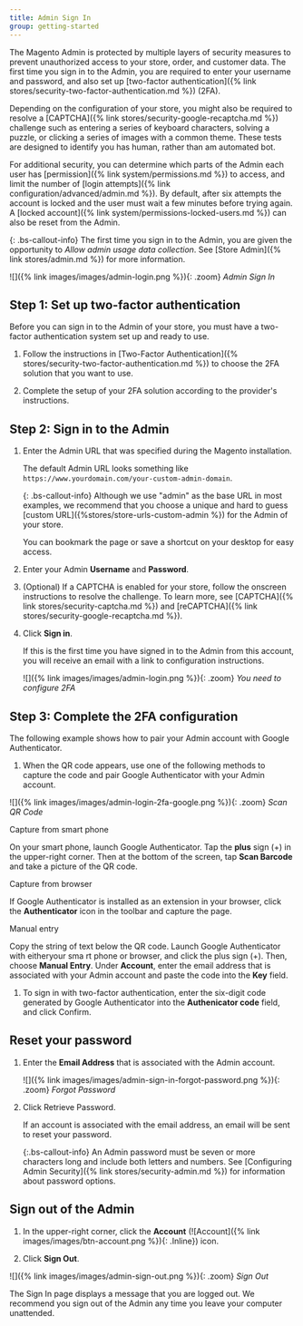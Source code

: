 ```yaml
---
title: Admin Sign In
group: getting-started
---
```


The Magento Admin is protected by multiple layers of security measures to prevent unauthorized access to your store, order, and customer data. The first time you sign in to the Admin, you are required to enter your username and password, and also set up [two-factor authentication]({% link stores/security-two-factor-authentication.md %}) (2FA).

Depending on the configuration of your store, you might also be required to resolve a [CAPTCHA]({% link stores/security-google-recaptcha.md %}) challenge such as entering a series of keyboard characters, solving a puzzle, or clicking a series of images with a common theme. These tests are designed to identify you has human, rather than am automated bot.

For additional security, you can determine which parts of the Admin each user has [permission]({% link system/permissions.md %}) to access, and limit the number of [login attempts]({% link configuration/advanced/admin.md %}). By default, after six attempts the account is locked and the user must wait a few minutes before trying again. A [locked account]({% link system/permissions-locked-users.md %}) can also be reset from the Admin.

{: .bs-callout-info}
The first time you sign in to the Admin, you are given the opportunity to _Allow admin usage data collection_. See [Store Admin]({% link stores/admin.md %}) for more information.

![]({% link images/images/admin-login.png %}){: .zoom}
_Admin Sign In_

## Step 1: Set up two-factor authentication

Before you can sign in to the Admin of your store, you must have a two-factor authentication system set up and ready to use.

1. Follow the instructions in [Two-Factor Authentication]({% stores/security-two-factor-authentication.md %}) to choose the 2FA solution that you want to use.

1. Complete the setup of your 2FA solution according to the provider's instructions.

## Step 2: Sign in to the Admin

1. Enter the Admin URL that was specified during the Magento installation.

   The default Admin URL looks something like `https://www.yourdomain.com/your-custom-admin-domain`.

   {: .bs-callout-info}
   Although we use "admin" as the base URL in most examples, we recommend that you choose a unique and hard to guess [custom URL]({%stores/store-urls-custom-admin %}) for the Admin of your store.

   You can bookmark the page or save a shortcut on your desktop for easy access.

1. Enter your Admin **Username** and **Password**.

1. (Optional) If a CAPTCHA is enabled for your store, follow the onscreen instructions to resolve the challenge. To learn more, see [CAPTCHA]({% link stores/security-captcha.md %}) and [reCAPTCHA]({% link stores/security-google-recaptcha.md %}).

1. Click **Sign in**.

   If this is the first time you have signed in to the Admin from this account, you will receive an email with a link to configuration instructions.

   ![]({% link images/images/admin-login.png %}){: .zoom}
   _You need to configure 2FA_

## Step 3: Complete the 2FA configuration

The following example shows how to pair your Admin account with Google Authenticator.

1. When the QR code appears, use one of the following methods to capture the code and pair Google Authenticator with your Admin account.

  ![]({% link images/images/admin-login-2fa-google.png %}){: .zoom}
   _Scan QR Code_

   Capture from smart phone

   On your smart phone, launch Google Authenticator. Tap the **plus** sign (+) in the upper-right corner. Then at the bottom of the screen, tap **Scan Barcode** and take a picture of the QR code.

   Capture from browser

   If Google Authenticator is installed as an extension in your browser, click the **Authenticator** icon in the toolbar and capture the page.

   Manual entry

   Copy the string of text below the QR code. Launch Google Authenticator with eitheryour sma rt phone or browser, and click the plus sign (+). Then, choose **Manual Entry**.  Under **Account**, enter the email address that is associated with your Admin account and paste the code into the **Key** field.

1. To sign in with two-factor authentication, enter the six-digit code generated by Google Authenticator into the **Authenicator code** field, and click <span class="brn">Confirm</span>.

## Reset your password

1. Enter the **Email Address** that is associated with the Admin account.

   ![]({% link images/images/admin-sign-in-forgot-password.png %}){: .zoom}
   _Forgot Password_

1. Click <span class="btn">Retrieve Password</span>.

   If an account is associated with the email address, an email will be sent to reset your password.

   {:.bs-callout-info}
   An Admin password must be seven or more characters long and include both letters and numbers. See [Configuring Admin Security]({% link stores/security-admin.md %}) for information about password options.

## Sign out of the Admin

1. In the upper-right corner, click the **Account** (![Account]({% link images/images/btn-account.png %}){: .Inline}) icon.

1. Click **Sign Out**.

![]({% link images/images/admin-sign-out.png %}){: .zoom}
_Sign Out_

The Sign In page displays a message that you are logged out. We recommend you sign out of the Admin any time you leave your computer unattended.

